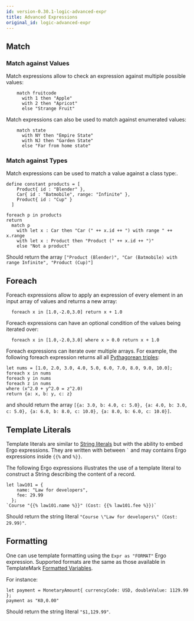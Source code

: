 ```yaml
---
id: version-0.30.1-logic-advanced-expr
title: Advanced Expressions
original_id: logic-advanced-expr
---
```


## Match

### Match against Values

Match expressions allow to check an expression against multiple possible
values:

```ergo
    match fruitcode
      with 1 then "Apple"
      with 2 then "Apricot"
      else "Strange Fruit"
```

Match expressions can also be used to match against enumerated values:
```ergo
    match state
      with NY then "Empire State"
      with NJ then "Garden State"
      else "Far from home state"
```

### Match against Types

Match expressions can be used to match a value against a class type:.

```
define constant products = [
    Product{ id : "Blender" },
    Car{ id : "Batmobile", range: "Infinite" },
    Product{ id : "Cup" }
  ]

foreach p in products
return
  match p
    with let x : Car then "Car (" ++ x.id ++ ") with range " ++ x.range
    with let x : Product then "Product (" ++ x.id ++ ")"
    else "Not a product"
```
Should return the array `["Product (Blender)", "Car (Batmobile) with range Infinite", "Product (Cup)"]`

## Foreach

Foreach expressions allow to apply an expression of every element in
an input array of values and returns a new array:

```ergo
  foreach x in [1.0,-2.0,3.0] return x + 1.0
```

Foreach expressions can have an optional condition of the values being
iterated over:

```ergo
  foreach x in [1.0,-2.0,3.0] where x > 0.0 return x + 1.0
```

Foreach expressions can iterate over multiple arrays. For example, the following foreach expression returns all all [Pythagorean triples](https://en.wikipedia.org/wiki/Pythagorean_triple):
```ergo
let nums = [1.0, 2.0, 3.0, 4.0, 5.0, 6.0, 7.0, 8.0, 9.0, 10.0];
foreach x in nums
foreach y in nums
foreach z in nums
where (x^2.0 + y^2.0 = z^2.0)
return {a: x, b: y, c: z}
```
and should return the array `[{a: 3.0, b: 4.0, c: 5.0}, {a: 4.0, b: 3.0, c: 5.0}, {a: 6.0, b: 8.0, c: 10.0}, {a: 8.0, b: 6.0, c: 10.0}]`.

## Template Literals

Template literals are similar to [String literals](logic-simple-expr.md#literal-values) but with the ability to embed Ergo expressions. They are written with between `` ` `` and may contains Ergo expressions inside `{{%` and `%}}`.

The following Ergo expressions illustrates the use of a template literal to construct a String describing the content of a record.
```
let law101 = {
    name: "Law for developers",
    fee: 29.99
  };
`Course "{{% law101.name %}}" (Cost: {{% law101.fee %}})`
```
Should return the string literal `"Course \"Law for developers\" (Cost: 29.99)"`.

## Formatting

One can use template formatting using the `Expr as "FORMAT"` Ergo expression. Supported formats are the same as those available in TemplateMark [Formatted Variables](markup-templatemark.md#formatted-variables).

For instance:
```
let payment = MonetaryAmount{ currencyCode: USD, doubleValue: 1129.99 };
payment as "K0,0.00"
```
Should return the string literal `"$1,129.99"`.
